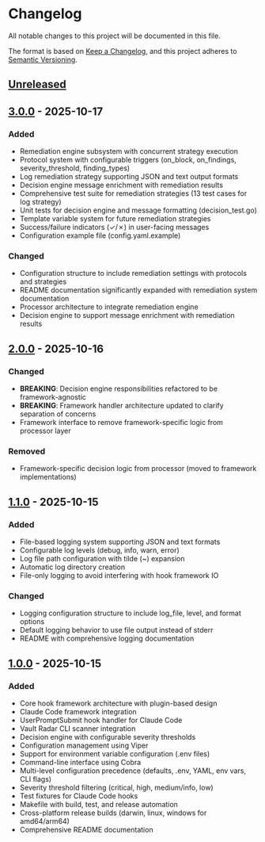 # Changelog

All notable changes to this project will be documented in this file.

The format is based on [Keep a Changelog](https://keepachangelog.com/en/1.1.0/),
and this project adheres to [Semantic Versioning](https://semver.org/spec/v2.0.0.html).

## [Unreleased]

## [3.0.0] - 2025-10-17

### Added
- Remediation engine subsystem with concurrent strategy execution
- Protocol system with configurable triggers (on_block, on_findings, severity_threshold, finding_types)
- Log remediation strategy supporting JSON and text output formats
- Decision engine message enrichment with remediation results
- Comprehensive test suite for remediation strategies (13 test cases for log strategy)
- Unit tests for decision engine and message formatting (decision_test.go)
- Template variable system for future remediation strategies
- Success/failure indicators (✓/✗) in user-facing messages
- Configuration example file (config.yaml.example)

### Changed
- Configuration structure to include remediation settings with protocols and strategies
- README documentation significantly expanded with remediation system documentation
- Processor architecture to integrate remediation engine
- Decision engine to support message enrichment with remediation results

## [2.0.0] - 2025-10-16

### Changed
- **BREAKING**: Decision engine responsibilities refactored to be framework-agnostic
- **BREAKING**: Framework handler architecture updated to clarify separation of concerns
- Framework interface to remove framework-specific logic from processor layer

### Removed
- Framework-specific decision logic from processor (moved to framework implementations)

## [1.1.0] - 2025-10-15

### Added
- File-based logging system supporting JSON and text formats
- Configurable log levels (debug, info, warn, error)
- Log file path configuration with tilde (~) expansion
- Automatic log directory creation
- File-only logging to avoid interfering with hook framework IO

### Changed
- Logging configuration structure to include log_file, level, and format options
- Default logging behavior to use file output instead of stderr
- README with comprehensive logging documentation

## [1.0.0] - 2025-10-15

### Added
- Core hook framework architecture with plugin-based design
- Claude Code framework integration
- UserPromptSubmit hook handler for Claude Code
- Vault Radar CLI scanner integration
- Decision engine with configurable severity thresholds
- Configuration management using Viper
- Support for environment variable configuration (.env files)
- Command-line interface using Cobra
- Multi-level configuration precedence (defaults, .env, YAML, env vars, CLI flags)
- Severity threshold filtering (critical, high, medium/info, low)
- Test fixtures for Claude Code hooks
- Makefile with build, test, and release automation
- Cross-platform release builds (darwin, linux, windows for amd64/arm64)
- Comprehensive README documentation

[unreleased]: https://github.com/leefowlercu/agent-hook-vault-radar/compare/v3.0.0...HEAD
[3.0.0]: https://github.com/leefowlercu/agent-hook-vault-radar/compare/v2.0.0...v3.0.0
[2.0.0]: https://github.com/leefowlercu/agent-hook-vault-radar/compare/v1.1.0...v2.0.0
[1.1.0]: https://github.com/leefowlercu/agent-hook-vault-radar/compare/v1.0.0...v1.1.0
[1.0.0]: https://github.com/leefowlercu/agent-hook-vault-radar/releases/tag/v1.0.0
